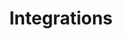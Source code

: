 ---
title: "Integrations"
breadcrumb_title: "Integrations"
layout: "block"
meta_title: 'Integrations - MultiSafepay Docs'
logo: "/svgs/Integrations.svg"
short_description: 'Choose from our ready-made integrations or build your own, test payments, and integrate with partners.'
weight: 30
url: "/integrations/"
aliases:
    - /payments/integrations/
---